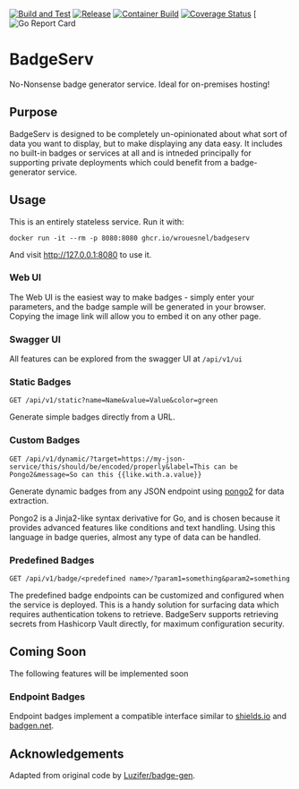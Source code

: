 [![Build and Test](https://github.com/wrouesnel/badgeserv/actions/workflows/integration.yml/badge.svg)](https://github.com/wrouesnel/badgeserv/actions/workflows/integration.yml)
[![Release](https://github.com/wrouesnel/badgeserv/actions/workflows/release.yml/badge.svg)](https://github.com/wrouesnel/badgeserv/actions/workflows/release.yml)
[![Container Build](https://github.com/wrouesnel/badgeserv/actions/workflows/container.yml/badge.svg)](https://github.com/wrouesnel/badgeserv/actions/workflows/container.yml)
[![Coverage Status](https://coveralls.io/repos/github/wrouesnel/badgeserv/badge.svg?branch=main)](https://coveralls.io/github/wrouesnel/badgeserv?branch=main)
[![Go Report Card](https://goreportcard.com/badge/github.com/wrouesnel/badgeserv)

# BadgeServ

No-Nonsense badge generator service. Ideal for on-premises hosting!

## Purpose

BadgeServ is designed to be completely un-opinionated about what sort of data you want to display, but to make displaying
any data easy. It includes no built-in badges or services at all and is intneded principally for supporting private
deployments which could benefit from a badge-generator service.

## Usage

This is an entirely stateless service. Run it with:

```shell
docker run -it --rm -p 8080:8080 ghcr.io/wrouesnel/badgeserv
```

And visit http://127.0.0.1:8080 to use it.

### Web UI

The Web UI is the easiest way to make badges - simply enter your parameters, and the badge sample will be generated
in your browser. Copying the image link will allow you to embed it on any other page.

### Swagger UI

All features can be explored from the swagger UI at `/api/v1/ui`

### Static Badges

`GET /api/v1/static?name=Name&value=Value&color=green`

Generate simple badges directly from a URL.

### Custom Badges

`GET /api/v1/dynamic/?target=https://my-json-service/this/should/be/encoded/properly&label=This can be Pongo2&message=So can this {{like.with.a.value}}`

Generate dynamic badges from any JSON endpoint using [pongo2](https://github.com/flosch/pongo2) for data
extraction.

Pongo2 is a Jinja2-like syntax derivative for Go, and is chosen because it provides advanced features like conditions
and text handling. Using this language in badge queries, almost any type of data can be handled.

### Predefined Badges

`GET /api/v1/badge/<predefined name>/?param1=something&param2=something`

The predefined badge endpoints can be customized and configured when the service is deployed. This is a handy solution
for surfacing data which requires authentication tokens to retrieve. BadgeServ supports retrieving secrets from
Hashicorp Vault directly, for maximum configuration security.

## Coming Soon

The following features will be implemented soon

### Endpoint Badges

Endpoint badges implement a compatible interface similar to [shields.io](https://shields.io) and [badgen.net](https://badgen.net).

## Acknowledgements

Adapted from original code by [Luzifer/badge-gen](https://github.com/Luzifer/badge-gen).
